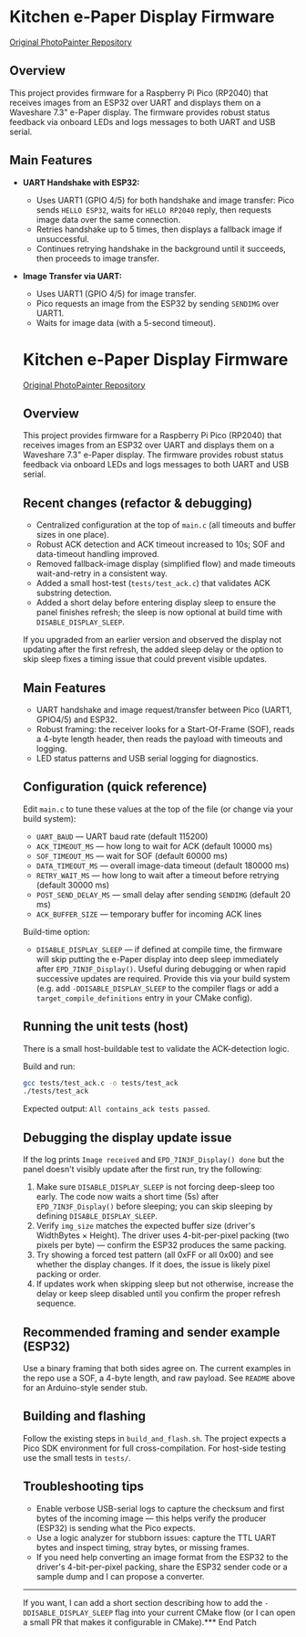 # Kitchen e-Paper Display Firmware

[Original PhotoPainter Repository](https://github.com/waveshareteam/PhotoPainter)

## Overview
This project provides firmware for a Raspberry Pi Pico (RP2040) that receives images from an ESP32 over UART and displays them on a Waveshare 7.3" e-Paper display. The firmware provides robust status feedback via onboard LEDs and logs messages to both UART and USB serial.

## Main Features

- **UART Handshake with ESP32:**
  - Uses UART1 (GPIO 4/5) for both handshake and image transfer: Pico sends `HELLO ESP32`, waits for `HELLO RP2040` reply, then requests image data over the same connection.
  - Retries handshake up to 5 times, then displays a fallback image if unsuccessful.
  - Continues retrying handshake in the background until it succeeds, then proceeds to image transfer.

- **Image Transfer via UART:**
  - Uses UART1 (GPIO 4/5) for image transfer.
  - Pico requests an image from the ESP32 by sending `SENDIMG` over UART1.
  - Waits for image data (with a 5-second timeout).
  # Kitchen e-Paper Display Firmware

  [Original PhotoPainter Repository](https://github.com/waveshareteam/PhotoPainter)

  ## Overview

  This project provides firmware for a Raspberry Pi Pico (RP2040) that receives images from an ESP32 over UART and displays them on a Waveshare 7.3" e-Paper display. The firmware provides robust status feedback via onboard LEDs and logs messages to both UART and USB serial.

  ## Recent changes (refactor & debugging)

  - Centralized configuration at the top of `main.c` (all timeouts and buffer sizes in one place).
  - Robust ACK detection and ACK timeout increased to 10s; SOF and data-timeout handling improved.
  - Removed fallback-image display (simplified flow) and made timeouts wait-and-retry in a consistent way.
  - Added a small host-test (`tests/test_ack.c`) that validates ACK substring detection.
  - Added a short delay before entering display sleep to ensure the panel finishes refresh; the sleep is now optional at build time with `DISABLE_DISPLAY_SLEEP`.

  If you upgraded from an earlier version and observed the display not updating after the first refresh, the added sleep delay or the option to skip sleep fixes a timing issue that could prevent visible updates.

  ## Main Features

  - UART handshake and image request/transfer between Pico (UART1, GPIO4/5) and ESP32.
  - Robust framing: the receiver looks for a Start-Of-Frame (SOF), reads a 4-byte length header, then reads the payload with timeouts and logging.
  - LED status patterns and USB serial logging for diagnostics.

  ## Configuration (quick reference)

  Edit `main.c` to tune these values at the top of the file (or change via your build system):

  - `UART_BAUD` — UART baud rate (default 115200)
  - `ACK_TIMEOUT_MS` — how long to wait for ACK (default 10000 ms)
  - `SOF_TIMEOUT_MS` — wait for SOF (default 60000 ms)
  - `DATA_TIMEOUT_MS` — overall image-data timeout (default 180000 ms)
  - `RETRY_WAIT_MS` — how long to wait after a timeout before retrying (default 30000 ms)
  - `POST_SEND_DELAY_MS` — small delay after sending `SENDIMG` (default 20 ms)
  - `ACK_BUFFER_SIZE` — temporary buffer for incoming ACK lines

  Build-time option:

  - `DISABLE_DISPLAY_SLEEP` — if defined at compile time, the firmware will skip putting the e-Paper display into deep sleep immediately after `EPD_7IN3F_Display()`. Useful during debugging or when rapid successive updates are required. Provide this via your build system (e.g. add `-DDISABLE_DISPLAY_SLEEP` to the compiler flags or add a `target_compile_definitions` entry in your CMake config).

  ## Running the unit tests (host)

  There is a small host-buildable test to validate the ACK-detection logic.

  Build and run:

  ```bash
  gcc tests/test_ack.c -o tests/test_ack
  ./tests/test_ack
  ```

  Expected output: `All contains_ack tests passed`.

  ## Debugging the display update issue

  If the log prints `Image received` and `EPD_7IN3F_Display() done` but the panel doesn't visibly update after the first run, try the following:

  1. Make sure `DISABLE_DISPLAY_SLEEP` is not forcing deep-sleep too early. The code now waits a short time (5s) after `EPD_7IN3F_Display()` before sleeping; you can skip sleeping by defining `DISABLE_DISPLAY_SLEEP`.
  2. Verify `img_size` matches the expected buffer size (driver's WidthBytes × Height). The driver uses 4-bit-per-pixel packing (two pixels per byte) — confirm the ESP32 produces the same packing.
  3. Try showing a forced test pattern (all 0xFF or all 0x00) and see whether the display changes. If it does, the issue is likely pixel packing or order.
  4. If updates work when skipping sleep but not otherwise, increase the delay or keep sleep disabled until you confirm the proper refresh sequence.

  ## Recommended framing and sender example (ESP32)

  Use a binary framing that both sides agree on. The current examples in the repo use a SOF, a 4-byte length, and raw payload. See `README` above for an Arduino-style sender stub.

  ## Building and flashing

  Follow the existing steps in `build_and_flash.sh`. The project expects a Pico SDK environment for full cross-compilation. For host-side testing use the small tests in `tests/`.

  ## Troubleshooting tips

  - Enable verbose USB-serial logs to capture the checksum and first bytes of the incoming image — this helps verify the producer (ESP32) is sending what the Pico expects.
  - Use a logic analyzer for stubborn issues: capture the TTL UART bytes and inspect timing, stray bytes, or missing frames.
  - If you need help converting an image format from the ESP32 to the driver's 4-bit-per-pixel packing, share the ESP32 sender code or a sample dump and I can propose a converter.

  ---

  If you want, I can add a short section describing how to add the `-DDISABLE_DISPLAY_SLEEP` flag into your current CMake flow (or I can open a small PR that makes it configurable in CMake).*** End Patch